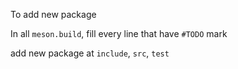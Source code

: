 To add new package

In all `meson.build`, fill every line that have `#TODO` mark

add new package at `include`, `src`, `test`
